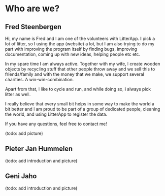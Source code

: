 # Who are we?

## Fred Steenbergen

Hi, my name is Fred and I am one of the volunteers with LitterApp.
I pick a lot of litter, so I using the app (website) a lot, but I am also trying to do my part with improving the program itself by finding bugs, improving documentation, coming up with new ideas, helping people etc etc.

In my spare time I am always active. Together with my wife, I create wooden objects by recycling stuff that other people throw away and we sell this to friends/family and with the money that we make, we support several charities. A win-win-combination.

Apart from that, I like to cycle and run, and while doing so, i always pick litter as well.

I really believe that every small bit helps in some way to make the world a bit better and I am proud to be part of a group of dedicated people, cleaning the world, and using LitterApp to register the data.

If you have any questions, feel free to contact me!

(todo: add picture)

## Pieter Jan Hummelen

(todo: add introduction and picture)

## Geni Jaho

(todo: add introduction and picture)
